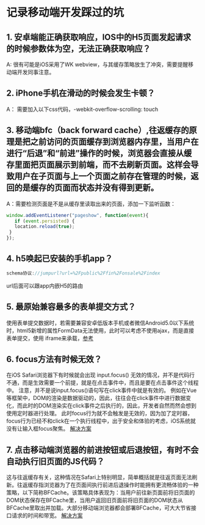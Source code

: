 # 记录移动端开发踩过的坑
## 1. 安卓端能正确获取响应，IOS中的H5页面发起请求的时候参数体为空，无法正确获取响应？
A: 很有可能是iOS采用了WK webview，与其缓存策略放生了冲突，需要提醒移动端开发同事注意。

## 2. iPhone手机在滑动的时候会发生卡顿？
A： 需要加入以下css代码，-webkit-overflow-scrolling: touch

## 3. 移动端bfc（back forward cache）,往返缓存的原理是把之前访问的页面缓存到浏览器内存里，当用户在进行“后退”和“前进”操作的时候，浏览器会直接从缓存里面把页面展示到前端，而不去刷新页面。这样会导致用户在子页面与上一个页面之前存在管理的时候，返回的是缓存的页面而状态并没有得到更新。
A：需要检测页面是不是从缓存里读取出来的页面，添加一下监听函数：
```javascript
window.addEventListener("pageshow", function(event){
   if (event.persisted) {
   location.reload(true);
 }
});
```

## 4. h5唤起已安装的手机app？
```javascript
schema协议://jumpurl?url=%2Fpublic%2Ffin%2Fonsale%2Findex
```
url后面可以跟app内嵌H5的路由

## 5. 最原始兼容最多的表单提交方式？
使用表单提交数据时，若需要兼容安卓低版本手机或者微信Android5.0以下系统时，html5新增的属性FormData无法使用，此时可以考虑不使用ajax，而是直接表单提交，使用
iframe来承载，[参考](https://juejin.cn/post/6908604005878857741)

## 6. focus方法有时候无效？
在iOS Safari浏览器下有时候就会出现 input.focus() 无效的情况，并不是代码行不通，而是生效需要一个前提，就是在点击事件中，而且是要在点击事件这个线程中。
注意，并不是说input.focus()语句写在click事件中就是有效的。
例如在Vue等框架中，DOM的渲染是数据驱动的，因此，往往会在click事件中进行数据变化，而此时的DOM渲染实在click事件之后执行的，因此，开发者自然而然会想到使用定时器进行处理。
此时focus行为就不会触发是无效的，因为加了定时器，focus行为已经不和click在一个执行线程中，出于安全和体验的考虑，iOS系统就没有让输入框focus聚焦。
[解决方案](https://www.zhangxinxu.com/wordpress/2020/10/ios-safari-input-button-focus/)

## 7. 点击移动端浏览器的前进按钮或后退按钮，有时不会自动执行旧页面的JS代码？
这与往返缓存有关，这种情况在Safari上特别明显，简单概括就是往返页面无法刷新。往返缓存指浏览器为了在页面间执行前进后退操作时能拥有更流畅体验的一种策略，以下简称BFCache。该策略具体表现为：当用户前往新页面前将旧页面的DOM状态保存在BFCache里，当用户返回旧页面前将旧页面的DOM状态从BFCache里取出并加载。大部分移动端浏览器都会部署BFCache，可大大节省接口请求的时间和带宽。
[解决方案](https://juejin.cn/post/6921886428158754829#heading-36)                            
                                    
